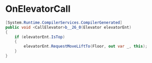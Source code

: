 <Badge type="danger" text="Carbon Compatible"/><Badge type="warning" text="Oxide Compatible"/>
# OnElevatorCall
```csharp
[System.Runtime.CompilerServices.CompilerGenerated]
public void <CallElevator>b__26_0(Elevator elevatorEnt)
{
	if (elevatorEnt.IsTop)
	{
		elevatorEnt.RequestMoveLiftTo(Floor, out var _, this);
	}
}

```
